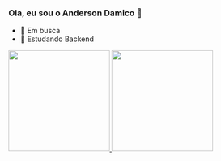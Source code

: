 ### Ola, eu sou o Anderson Damico 👋

- 🔭 Em busca
- 🌱 Estudando Backend
<div>
<a href="https://beacons.ai/AndersonDamico">
<img height="200em" src="https://github-readme-stats.vercel.app/api?username=AndersonDamico&show_icons=true&theme=dark">
<img height="200em" src="https://github-readme-stats.vercel.app/api/top-langs/?username=anuraghazra&layout=compact&langs_count=16&theme=dark">
</div>
